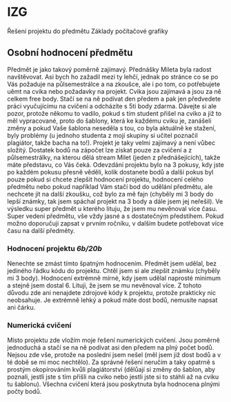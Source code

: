 # IZG
Řešení projektu do předmětu Základy počítačové grafiky
## Osobní hodnocení předmětu
Předmět je jako takový poměrně zajímavý. Přednášky Mileta byla radost navštěvovat. Asi bych ho zažadil mezi ty lehčí, jednak po stránce co se po Vás požaduje na půlsemestrálce a na zkoušce, ale i po tom, co potřebujete uěmt na cvika nebo požadavky na projekt.
Cvika jsou zajímavá a jsou za ně celkem free body. Stačí se na ně podívat den předem a pak jen předvedete práci vyučujícímu na cvičení a odcházíte s 5ti body zdarma. Dávejte si ale pozor, protože někomu to vadilo, pokud s tím student přišel na cviko a již to měl vypracované, proto do šablony, která ke každému cviku je, zanášeli změny a pokud Vaše šablona neseděla s tou, co byla aktuálně ke stažení, byly problémy (u jednoho studenta z mojí skupiny si učitel poznačil plagiátor, takže bacha na to!). Projekt je taky velmi zajímavý a není vůbec složitý. Dostatek bodů na zápočet lze získat pouze za cvičení a z půlsemestrálky, na kterou dělá stream Milet (jeden z přednášejících), takže máte představu, co Vás čeká. Odevzdání projektu bylo na 3 pokusy, kdy jste po každém pokusu přesně věděli, kolik dostanete bodů a další pokus byl pouze pokud si chcete zlepšit hodnocení projektu, hodnocení celého předmětu nebo pokud například Vám stačí bod do udělání předmětu, ale nechcete jít na další zkoušku, což bylo za mě fajn (chyběly mi 3 body do lepší známky, tak jsem spáchal projekt na 3 body a dále jsem jej neřešil). Ve výsledku super předmět u kterého lituju, že jsem mu nevěnoval více času. Super vedení předmětu, vše vždy jasné a s dostatečným předstihem. Pokud možno doporučuji zapsat v prvním ročníku, v dalším budete potřebovat více času na další předměty.

### Hodnocení projektu ***6b/20b***
Nenechte se zmást tímto špatným hodnocením. Předmět jsem udělal, bez jediného řádku kódu do projektu. Chtěl jsem si ale zlepšit známku (chyběly mi 3 body). Hodnocení extrémně mírné, kdy jsem udělal naprosté minimum a stejně jsem dostal 6. Lituji, že jsem se mu nevěnoval více. Z tohoto důvodu zde ani nenajdete zdrojové kódy k projektu, protože prakticky nic neobsahuje. Je extrémně lehký a pokud máte dost bodů, nemusíte napsat ani čárku.

### Numerická cvičení
Místo projektu zde vložím moje řešení numerických cvičení. Jsou poměrně jednoduchá a stačí se na ně podívat asi den předem na plný počet bodů. Nejsou zde vše, protože na poslední jsem nešel (měl jsem již dost bodů a v té době se mi moc nechtělo). Za správné řešení neručím a taky opatrně s prostým okopírováním kvůli plagiátorství (dělůají si změny do šablon, aby poznali, jestli jste s tím přišli na cviko nebo jestli jste si to stáhli až na cviku tu šablonu). Všechna cvičení která jsou poskytnuta byla hodnocena plnými počty bodů.

